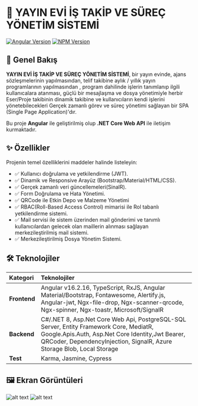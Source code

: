 
# 🚀 YAYIN EVİ İŞ TAKİP VE SÜREÇ YÖNETİM SİSTEMİ

<!-- [![License](https://img.shields.io/badge/License-MIT-blue.svg)](LICENSE) -->
[![Angular Version](https://img.shields.io/badge/Angular-v16.2.16-red.svg)](https://angular.io/)
[![NPM Version](https://img.shields.io/npm/v/10.9.2?style=flat-square)](https://www.npmjs.com/package/10.9.2ng )

## 🌟 Genel Bakış

**YAYIN EVİ İŞ TAKİP VE SÜREÇ YÖNETİM SİSTEMİ**, bir yayın evinde, ajans sözleşmelerinin yapılmasından, telif takibine aylık / yıllık yayın programlarının yapılmasından , program dahilinde işlerin tanımlanıp ilgili kullanıcalara atanması, güçlü bir mesajlaşma ve dosya yönetimiyle herbir Eser/Proje takibinin dinamik takibine ve kullanıcıların kendi işlerini yönetebilecekleri Gerçek zamanlı görev ve süreç yönetimi sağlayan bir SPA (Single Page Application)'dır.

Bu proje **Angular** ile geliştirilmiş olup **.NET Core Web API** ile iletişim kurmaktadır.

## ✨ Özellikler

Projenin temel özelliklerini maddeler halinde listeleyin:

* ✅ Kullanıcı doğrulama ve yetkilendirme (JWT).
* ✅ Dinamik ve Responsive Arayüz (Bootstrap/Material/HTML/CSS).
* ✅ Gerçek zamanlı veri güncellemeleri(SinalR).
* ✅ Form Doğrulama ve Hata Yönetimi.
* ✅ QRCode ile Etkin Depo ve Malzeme Yönetimi
* ✅ RBAC(Roll-Based Access Control) mimarisi ile Rol tabanlı yetkilendirme sistemi.
* ✅ Mail servisi ile sistem üzerinden mail gönderimi ve tanımlı kullanıcılardan gelecek olan maillerin alınması sağlayan merkezileştirilmiş mail sistemi.
* ✅ Merkezileştirilmiş Dosya Yönetim Sistemi.

## 🛠️ Teknolojiler

| Kategori | Teknolojiler |
| :--- | :--- |
| **Frontend** | Angular v16.2.16, TypeScript, RxJS, Angular Material/Bootstrap, Fontawesome, Alertify.js, Angular-jwt, Ngx-file-drop, Ngx-scanner-qrcode, Ngx-spinner, Ngx-toastr, Microsoft/SignalR |
| **Backend** | C#/.NET 8, Asp.Net Core Web Api, PostgreSQL-SQL Server, Entity Framework Core, MediatR, Google.Apis.Auth, Asp.Net Core Identity,Jwt Bearer, QRCoder, DependencyInjection, SignalR, Azure Storage Blob, Local Storage |
| **Test** | Karma, Jasmine, Cypress |


## 🖼️ Ekran Görüntüleri
![alt text](image.png) ![alt text](image-1.png)
